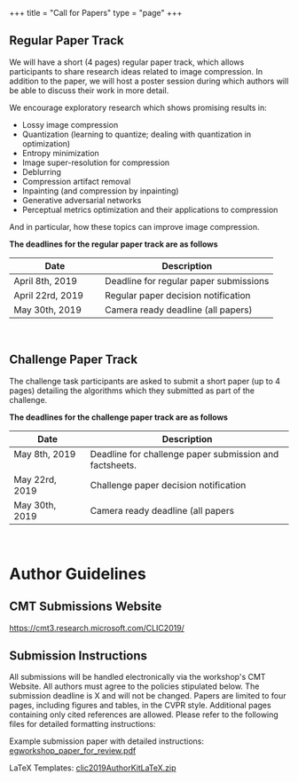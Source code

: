 +++
title = "Call for Papers"
type = "page"
+++


## Regular Paper Track
We will have a short (4 pages) regular paper track, which allows participants to share research ideas related to image compression.
In addition to the paper, we will host a poster session during which authors will be able to discuss their work in more detail.

We encourage exploratory research which shows promising results in:

* Lossy image compression
* Quantization (learning to quantize; dealing with quantization in optimization)
* Entropy minimization
* Image super-resolution for compression
* Deblurring
* Compression artifact removal
* Inpainting (and compression by inpainting)
* Generative adversarial networks
* Perceptual metrics optimization and their applications to compression

And in particular, how these topics can improve image compression.

**The deadlines for the  regular paper track are as follows**
 
| Date                 | Description
| -------------------- | -----------
|April 8th, 2019   &nbsp;&nbsp;&nbsp;&nbsp;&nbsp;&nbsp;&nbsp;     |Deadline for regular paper submissions
|April 22rd, 2019	|Regular paper decision notification
|May 30th, 2019		|Camera ready deadline (all papers)
</br>

## Challenge Paper Track
The challenge task participants are asked to submit a short paper (up to  4 pages) detailing the algorithms which they submitted as part of the challenge.

**The deadlines for the  challenge paper track are as follows**
 
| Date                 | Description
| -------------------- | -----------
|May 8th, 2019   &nbsp;&nbsp;&nbsp;&nbsp;&nbsp;&nbsp;&nbsp;     |Deadline for challenge paper submission and factsheets.
|May 22rd, 2019	|Challenge paper decision notification
|May 30th, 2019	|Camera ready deadline (all papers
</br>

# Author Guidelines

## CMT Submissions Website

https://cmt3.research.microsoft.com/CLIC2019/

## Submission Instructions

All submissions will be handled electronically via the workshop's CMT Website. All authors must agree to the policies stipulated below. The submission deadline is X and will not be changed. Papers are limited to four pages, including figures and tables, in the CVPR style. Additional pages containing only cited references are allowed. Please refer to the following files for detailed formatting instructions:

Example submission paper with detailed instructions: [egworkshop_paper_for_review.pdf](/egworkshop_paper_for_review.pdf)

LaTeX Templates: [clic2019AuthorKitLaTeX.zip](/clic2019AuthorKitLaTeX.zip)
